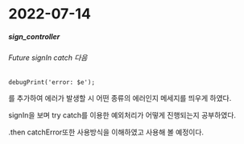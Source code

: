 2022-07-14
==========
##### sign_controller
###### Future<void> signIn catch 다음
```
debugPrint('error: $e');
```
를 추가하여 에러가 발생할 시 어떤 종류의 에러인지 메세지를 띄우게 하였다.

signIn을 보며 try catch를 이용한 예외처리가 어떻게 진행되는지 공부하였다.

.then catchError또한 사용방식을 이해하였고 사용해 볼 예정이다.